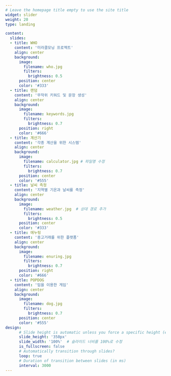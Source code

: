 ```yaml
---
# Leave the homepage title empty to use the site title
widget: slider
weight: 20
type: landing

content:
  slides:
  - title: WHO
    content: '미라클모닝 프로젝트'
    align: center
    background:
      image:
        filename: who.jpg
        filters:
          brightness: 0.5
      position: center
      color: '#333'
  - title: 랜덤
    content: '무작위 키워드 및 문장 생성'
    align: center
    background:
      image:
        filename: keywords.jpg
        filters:
          brightness: 0.7
      position: right
      color: '#666'
  - title: 계산기
    content: '각종 계산을 위한 시스템'
    align: center
    background:
      image:
        filename: calculator.jpg # 파일명 수정
        filters:
          brightness: 0.7
      position: center
      color: '#555'
  - title: 날씨 측정
    content: '지역별 기온과 날씨를 측정'
    align: center
    background:
      image:
        filename: weather.jpg  # 상대 경로 추가
        filters:
          brightness: 0.5
      position: center
      color: '#333'
  - title: 에누링
    content: '중고거래를 위한 플랫폼'
    align: center
    background:
      image:
        filename: enuring.jpg
        filters:
          brightness: 0.7
      position: right
      color: '#666'
  - title: POPDOG
    content: '밈을 이용한 게임'
    align: center
    background:
      image:
        filename: dog.jpg
        filters:
          brightness: 0.7
      position: center
      color: '#555'
design:
      # Slide height is automatic unless you force a specific height (e.g. '400px')
      slide_height: '350px'
      slide_width: '100%'  # 슬라이드 너비를 100%로 수정
      is_fullscreen: false
      # Automatically transition through slides?
      loop: true
      # Duration of transition between slides (in ms)
      interval: 3000
---
```

